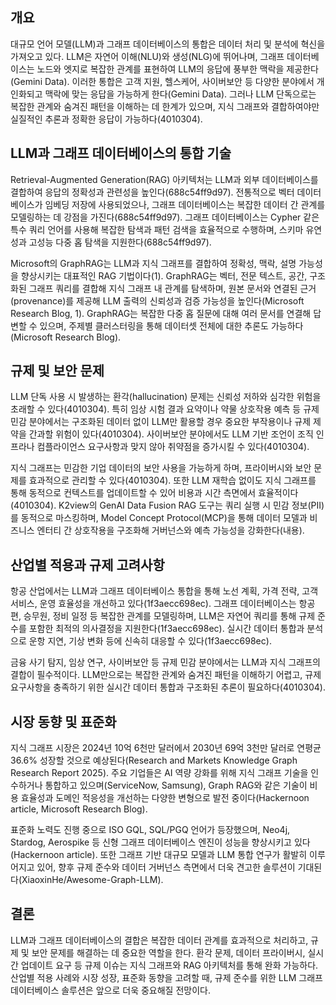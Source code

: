 ## 개요
대규모 언어 모델(LLM)과 그래프 데이터베이스의 통합은 데이터 처리 및 분석에 혁신을 가져오고 있다. LLM은 자연어 이해(NLU)와 생성(NLG)에 뛰어나며, 그래프 데이터베이스는 노드와 엣지로 복잡한 관계를 표현하여 LLM의 응답에 풍부한 맥락을 제공한다(Gemini Data). 이러한 통합은 고객 지원, 헬스케어, 사이버보안 등 다양한 분야에서 개인화되고 맥락에 맞는 응답을 가능하게 한다(Gemini Data). 그러나 LLM 단독으로는 복잡한 관계와 숨겨진 패턴을 이해하는 데 한계가 있으며, 지식 그래프와 결합하여야만 실질적인 추론과 정확한 응답이 가능하다(4010304).

## LLM과 그래프 데이터베이스의 통합 기술
Retrieval-Augmented Generation(RAG) 아키텍처는 LLM과 외부 데이터베이스를 결합하여 응답의 정확성과 관련성을 높인다(688c54ff9d97). 전통적으로 벡터 데이터베이스가 임베딩 저장에 사용되었으나, 그래프 데이터베이스는 복잡한 데이터 간 관계를 모델링하는 데 강점을 가진다(688c54ff9d97). 그래프 데이터베이스는 Cypher 같은 특수 쿼리 언어를 사용해 복잡한 탐색과 패턴 검색을 효율적으로 수행하며, 스키마 유연성과 고성능 다중 홉 탐색을 지원한다(688c54ff9d97).

Microsoft의 GraphRAG는 LLM과 지식 그래프를 결합하여 정확성, 맥락, 설명 가능성을 향상시키는 대표적인 RAG 기법이다(1). GraphRAG는 벡터, 전문 텍스트, 공간, 구조화된 그래프 쿼리를 결합해 지식 그래프 내 관계를 탐색하며, 원본 문서와 연결된 근거(provenance)를 제공해 LLM 출력의 신뢰성과 검증 가능성을 높인다(Microsoft Research Blog, 1). GraphRAG는 복잡한 다중 홉 질문에 대해 여러 문서를 연결해 답변할 수 있으며, 주제별 클러스터링을 통해 데이터셋 전체에 대한 추론도 가능하다(Microsoft Research Blog).

## 규제 및 보안 문제
LLM 단독 사용 시 발생하는 환각(hallucination) 문제는 신뢰성 저하와 심각한 위험을 초래할 수 있다(4010304). 특히 임상 시험 결과 요약이나 약물 상호작용 예측 등 규제 민감 분야에서는 구조화된 데이터 없이 LLM만 활용할 경우 중요한 부작용이나 규제 제약을 간과할 위험이 있다(4010304). 사이버보안 분야에서도 LLM 기반 조언이 조직 인프라나 컴플라이언스 요구사항과 맞지 않아 취약점을 증가시킬 수 있다(4010304).

지식 그래프는 민감한 기업 데이터의 보안 사용을 가능하게 하며, 프라이버시와 보안 문제를 효과적으로 관리할 수 있다(4010304). 또한 LLM 재학습 없이도 지식 그래프를 통해 동적으로 컨텍스트를 업데이트할 수 있어 비용과 시간 측면에서 효율적이다(4010304). K2view의 GenAI Data Fusion RAG 도구는 쿼리 실행 시 민감 정보(PII)를 동적으로 마스킹하며, Model Concept Protocol(MCP)을 통해 데이터 모델과 비즈니스 엔터티 간 상호작용을 구조화해 거버넌스와 예측 가능성을 강화한다(내용).

## 산업별 적용과 규제 고려사항
항공 산업에서는 LLM과 그래프 데이터베이스 통합을 통해 노선 계획, 가격 전략, 고객 서비스, 운영 효율성을 개선하고 있다(1f3aecc698ec). 그래프 데이터베이스는 항공편, 승무원, 정비 일정 등 복잡한 관계를 모델링하며, LLM은 자연어 쿼리를 통해 규제 준수를 포함한 최적의 의사결정을 지원한다(1f3aecc698ec). 실시간 데이터 통합과 분석으로 운항 지연, 기상 변화 등에 신속히 대응할 수 있다(1f3aecc698ec).

금융 사기 탐지, 임상 연구, 사이버보안 등 규제 민감 분야에서는 LLM과 지식 그래프의 결합이 필수적이다. LLM만으로는 복잡한 관계와 숨겨진 패턴을 이해하기 어렵고, 규제 요구사항을 충족하기 위한 실시간 데이터 통합과 구조화된 추론이 필요하다(4010304).

## 시장 동향 및 표준화
지식 그래프 시장은 2024년 10억 6천만 달러에서 2030년 69억 3천만 달러로 연평균 36.6% 성장할 것으로 예상된다(Research and Markets Knowledge Graph Research Report 2025). 주요 기업들은 AI 역량 강화를 위해 지식 그래프 기술을 인수하거나 통합하고 있으며(ServiceNow, Samsung), Graph RAG와 같은 기술이 비용 효율성과 도메인 적응성을 개선하는 다양한 변형으로 발전 중이다(Hackernoon article, Microsoft Research Blog).

표준화 노력도 진행 중으로 ISO GQL, SQL/PGQ 언어가 등장했으며, Neo4j, Stardog, Aerospike 등 신형 그래프 데이터베이스 엔진이 성능을 향상시키고 있다(Hackernoon article). 또한 그래프 기반 대규모 모델과 LLM 통합 연구가 활발히 이루어지고 있어, 향후 규제 준수와 데이터 거버넌스 측면에서 더욱 견고한 솔루션이 기대된다(XiaoxinHe/Awesome-Graph-LLM).

## 결론
LLM과 그래프 데이터베이스의 결합은 복잡한 데이터 관계를 효과적으로 처리하고, 규제 및 보안 문제를 해결하는 데 중요한 역할을 한다. 환각 문제, 데이터 프라이버시, 실시간 업데이트 요구 등 규제 이슈는 지식 그래프와 RAG 아키텍처를 통해 완화 가능하다. 산업별 적용 사례와 시장 성장, 표준화 동향을 고려할 때, 규제 준수를 위한 LLM 그래프 데이터베이스 솔루션은 앞으로 더욱 중요해질 전망이다.